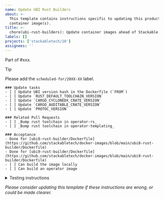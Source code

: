 ```yaml
---
name: Update UBI Rust Builders
about: >-
  This template contains instructions specific to updating this product and/or
  container image(s).
title: >-
  chore(ubi-rust-builders): Update container images ahead of Stackable Release XX.(X)X
labels: []
projects: ['stackabletech/10']
assignees: ''
---
```


<!--
I don't think we should tie rust bumps to releases - they should be done as
developers need newer versions , which could be multiple times in a release.
If there are no bumps in a release, we can still rely on SecObserve and Renovate
to alert us to security vulnerabilities.
-->
Part of #xxx.

> [!TIP]
> Please add the `scheduled-for/20XX-XX` label.

```[tasklist]
### Update tasks
- [ ] Update UBI version hash in the Dockerfile (`FROM`)
- [ ] Update `RUST_DEFAULT_TOOLCHAIN_VERSION`
- [ ] Update `CARGO_CYCLONEDX_CRATE_VERSION`
- [ ] Update `CARGO_AUDITABLE_CRATE_VERSION`
- [ ] Update `PROTOC_VERSION`
```

```[tasklist]
### Related Pull Requests
- [ ] _Bump rust toolchain in operator-rs_
- [ ] _Bump rust toolchain in operator-templating_
```

```[tasklist]
### Acceptance
- Done for [ubi8-rust-builder/Dockerfile](https://github.com/stackabletech/docker-images/blob/main/ubi8-rust-builder/Dockerfile)
- Done for [ubi9-rust-builder/Dockerfile](https://github.com/stackabletech/docker-images/blob/main/ubi9-rust-builder/Dockerfile)
- [ ] Can build the image locally
- [ ] Can build an operator image
```

<details>
<summary>Testing instructions</summary>

```shell
docker build -t oci.stackable.tech/sdp/ubi9-rust-builder . -f ubi9-rust-builder/Dockerfile

# Change directory into the an operator repository and ensure the image can build
docker build . -f docker/Dockerfile
```

</details>

_Please consider updating this template if these instructions are wrong, or
could be made clearer._
